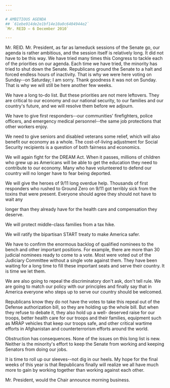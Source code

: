 ```yaml
---
---

# AMBITIOUS AGENDA
## `61ebe914de2e1bf14e10a0c6404944e2`
`Mr. REID — 6 December 2010`

---
```



Mr. REID. Mr. President, as far as lameduck sessions of the Senate 
go, our agenda is rather ambitious, and the session itself is 
relatively long. It did not have to be this way. We have tried many 
times this Congress to tackle each of the priorities on our agenda. 
Each time we have tried, the minority has tried to shut down the 
Senate. Republicans ground the Senate to a halt and forced endless 
hours of inactivity. That is why we were here voting on Sunday--on 
Saturday; I am sorry. Thank goodness it was not on Sunday. That is why 
we will still be here another few weeks.

We have a long to-do list. But these priorities are not mere 
leftovers. They are critical to our economy and our national security, 
to our families and our country's future, and we will resolve them 
before we adjourn.

We have to give first responders--our communities' firefighters, 
police officers, and emergency medical personnel--the same job 
protections that other workers enjoy.

We need to give seniors and disabled veterans some relief, which will 
also benefit our economy as a whole. The cost-of-living adjustment for 
Social Security recipients is a question of both fairness and 
economics.

We will again fight for the DREAM Act. When it passes, millions of 
children who grew up as Americans will be able to get the education 
they need to contribute to our economy. Many who have volunteered to 
defend our country will no longer have to fear being deported.

We will give the heroes of 9/11 long overdue help. Thousands of first 
responders who rushed to Ground Zero on 9/11 got terribly sick from the 
toxins that were present. Everyone should agree they should not have to 
wait any


longer than they already have for the health care and compensation they 
deserve.

We will protect middle-class families from a tax hike.

We will ratify the bipartisan START treaty to make America safer.

We have to confirm the enormous backlog of qualified nominees to the 
bench and other important positions. For example, there are more than 
30 judicial nominees ready to come to a vote. Most were voted out of 
the Judiciary Committee without a single vote against them. They have 
been waiting for a long time to fill these important seats and serve 
their country. It is time we let them.

We are also going to repeal the discriminatory don't ask, don't tell 
rule. We are going to match our policy with our principles and finally 
say that in America everyone who steps up to serve our country should 
be welcomed.

Republicans know they do not have the votes to take this repeal out 
of the Defense authorization bill, so they are holding up the whole 
bill. But when they refuse to debate it, they also hold up a well-
deserved raise for our troops, better health care for our troops and 
their families, equipment such as MRAP vehicles that keep our troops 
safe, and other critical wartime efforts in Afghanistan and 
counterterrorism efforts around the world.

Obstruction has consequences. None of the issues on this long list is 
new. Neither is the minority's effort to keep the Senate from working 
and keeping Senators from doing our jobs.

It is time to roll up our sleeves--not dig in our heels. My hope for 
the final weeks of this year is that Republicans finally will realize 
we all have much more to gain by working together than working against 
each other.

Mr. President, would the Chair announce morning business.
